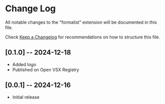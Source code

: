 # Change Log

All notable changes to the "formalist" extension will be documented in this file.

Check [Keep a Changelog](http://keepachangelog.com/) for recommendations on how to structure this file.

## [0.1.0] -- 2024-12-18

- Added logo
- Published on Open VSX Registry

## [0.0.1] -- 2024-12-16

- Initial release